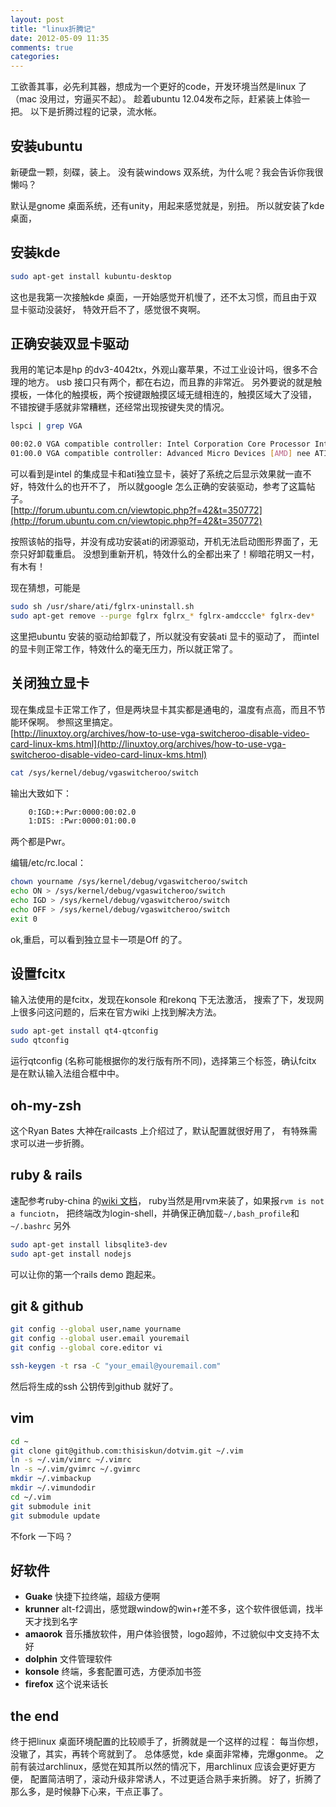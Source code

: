 ```yaml
---
layout: post
title: "linux折腾记"
date: 2012-05-09 11:35
comments: true
categories: 
---
```


工欲善其事，必先利其器，想成为一个更好的code，开发环境当然是linux 了
（mac 没用过，穷逼买不起）。
趁着ubuntu 12.04发布之际，赶紧装上体验一把。
以下是折腾过程的记录，流水帐。

## 安装ubuntu

新硬盘一颗，刻碟，装上。
没有装windows 双系统，为什么呢？我会告诉你我很懒吗？

默认是gnome 桌面系统，还有unity，用起来感觉就是，别扭。
所以就安装了kde 桌面，

## 安装kde

``` bash
sudo apt-get install kubuntu-desktop
```

这也是我第一次接触kde 桌面，一开始感觉开机慢了，还不太习惯，而且由于双显卡驱动没装好，
特效开启不了，感觉很不爽啊。

## 正确安装双显卡驱动

我用的笔记本是hp 的dv3-4042tx，外观山寨苹果，不过工业设计吗，很多不合理的地方。
usb 接口只有两个，都在右边，而且靠的非常近。
另外要说的就是触摸板，一体化的触摸板，两个按键跟触摸区域无缝相连的，触摸区域大了没错，
不错按键手感就非常糟糕，还经常出现按键失灵的情况。

``` bash
lspci | grep VGA
```

``` bash
00:02.0 VGA compatible controller: Intel Corporation Core Processor Integrated Graphics Controller (rev 02)
01:00.0 VGA compatible controller: Advanced Micro Devices [AMD] nee ATI Manhattan [Mobility Radeon HD 5400 Series] (rev ff)
```

可以看到是intel 的集成显卡和ati独立显卡，装好了系统之后显示效果就一直不好，特效什么的也开不了，
所以就google 怎么正确的安装驱动，参考了这篇帖子。    
[http://forum.ubuntu.com.cn/viewtopic.php?f=42&t=350772](http://forum.ubuntu.com.cn/viewtopic.php?f=42&t=350772)

按照该帖的指导，并没有成功安装ati的闭源驱动，开机无法启动图形界面了，无奈只好卸载重启。
没想到重新开机，特效什么的全都出来了！柳暗花明又一村，有木有！

现在猜想，可能是

``` bash
sudo sh /usr/share/ati/fglrx-uninstall.sh
sudo apt-get remove --purge fglrx fglrx_* fglrx-amdcccle* fglrx-dev*
```

这里把ubuntu 安装的驱动给卸载了，所以就没有安装ati 显卡的驱动了，
而intel 的显卡则正常工作，特效什么的毫无压力，所以就正常了。

## 关闭独立显卡

现在集成显卡正常工作了，但是两块显卡其实都是通电的，温度有点高，而且不节能环保啊。
参照这里搞定。       
[http://linuxtoy.org/archives/how-to-use-vga-switcheroo-disable-video-card-linux-kms.html](http://linuxtoy.org/archives/how-to-use-vga-switcheroo-disable-video-card-linux-kms.html)

``` bash
cat /sys/kernel/debug/vgaswitcheroo/switch
```
输出大致如下：

``` bash
    0:IGD:+:Pwr:0000:00:02.0
    1:DIS: :Pwr:0000:01:00.0
```

两个都是Pwr。

编辑/etc/rc.local：

``` bash
chown yourname /sys/kernel/debug/vgaswitcheroo/switch
echo ON > /sys/kernel/debug/vgaswitcheroo/switch
echo IGD > /sys/kernel/debug/vgaswitcheroo/switch
echo OFF > /sys/kernel/debug/vgaswitcheroo/switch
exit 0
```

ok,重启，可以看到独立显卡一项是Off 的了。

## 设置fcitx

输入法使用的是fcitx，发现在konsole 和rekonq 下无法激活，
搜索了下，发现网上很多问这问题的，后来在官方wiki 上找到解决方法。

``` bash
sudo apt-get install qt4-qtconfig
sudo qtconfig
```

运行qtconfig (名称可能根据你的发行版有所不同)，选择第三个标签，确认fcitx 是在默认输入法组合框中中。

## oh-my-zsh

这个Ryan Bates 大神在railcasts 上介绍过了，默认配置就很好用了，
有特殊需求可以进一步折腾。

## ruby & rails

速配参考ruby-china 的[wiki 文档](http://ruby-china.org/wiki/install_ruby_guide)，
ruby当然是用rvm来装了，如果报`rvm is not a funciotn`，
把终端改为login-shell，并确保正确加载`~/,bash_profile`和`~/.bashrc`
另外

``` bash
sudo apt-get install libsqlite3-dev
sudo apt-get install nodejs
```

可以让你的第一个rails demo 跑起来。

## git & github

``` bash
git config --global user,name yourname
git config --global user.email youremail
git config --global core.editor vi
```

``` bash
ssh-keygen -t rsa -C "your_email@youremail.com"
```

然后将生成的ssh 公钥传到github 就好了。

## vim

``` bash
cd ~
git clone git@github.com:thisiskun/dotvim.git ~/.vim
ln -s ~/.vim/vimrc ~/.vimrc
ln -s ~/.vim/gvimrc ~/.gvimrc
mkdir ~/.vimbackup
mkdir ~/.vimundodir
cd ~/.vim
git submodule init
git submodule update
```
不fork 一下吗？

## 好软件

+ **Guake** 快捷下拉终端，超级方便啊
+ **krunner** alt-f2调出，感觉跟window的win+r差不多，这个软件很低调，找半天才找到名字
+ **amaorok** 音乐播放软件，用户体验很赞，logo超帅，不过貌似中文支持不太好
+ **dolphin** 文件管理软件
+ **konsole** 终端，多套配置可选，方便添加书签
+ **firefox** 这个说来话长

## the end

终于把linux 桌面环境配置的比较顺手了，折腾就是一个这样的过程：
每当你想，没辙了，其实，再转个弯就到了。
总体感觉，kde 桌面非常棒，完爆gonme。
之前有装过archlinux，感觉在知其所以然的情况下，用archlinux 应该会更好更方便，
配置简洁明了，滚动升级非常诱人，不过更适合熟手来折腾。
好了，折腾了那么多，是时候静下心来，干点正事了。

